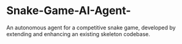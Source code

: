 # Snake-Game-AI-Agent-
An autonomous agent for a competitive snake game, developed by extending and enhancing an existing skeleton codebase.

